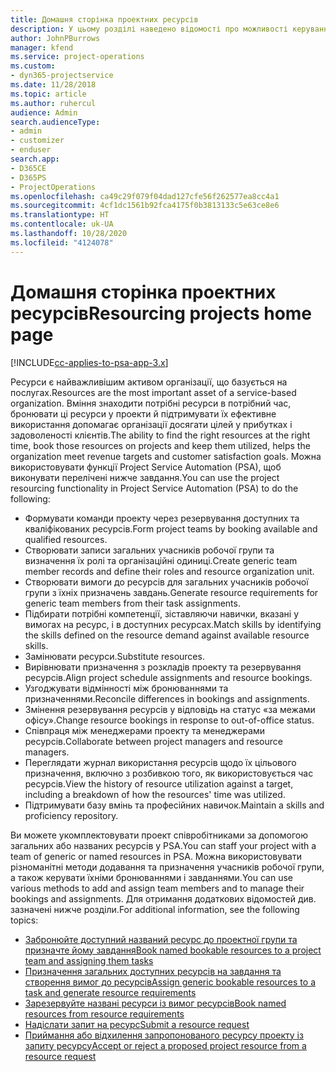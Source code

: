 ```yaml
---
title: Домашня сторінка проектних ресурсів
description: У цьому розділі наведено відомості про можливості керування ресурсами в Project Service Automation (PSA) для Dynamics 365.
author: JohnPBurrows
manager: kfend
ms.service: project-operations
ms.custom:
- dyn365-projectservice
ms.date: 11/28/2018
ms.topic: article
ms.author: ruhercul
audience: Admin
search.audienceType:
- admin
- customizer
- enduser
search.app:
- D365CE
- D365PS
- ProjectOperations
ms.openlocfilehash: ca49c29f079f04dad127cfe56f262577ea8cc4a1
ms.sourcegitcommit: 4cf1dc1561b92fca4175f0b3813133c5e63ce8e6
ms.translationtype: HT
ms.contentlocale: uk-UA
ms.lasthandoff: 10/28/2020
ms.locfileid: "4124078"
---
```

# <a name="resourcing-projects-home-page"></a><span data-ttu-id="e8685-103">Домашня сторінка проектних ресурсів</span><span class="sxs-lookup"><span data-stu-id="e8685-103">Resourcing projects home page</span></span>

[!INCLUDE[cc-applies-to-psa-app-3.x](../includes/cc-applies-to-psa-app-3x.md)]

<span data-ttu-id="e8685-104">Ресурси є найважливішим активом організації, що базується на послугах.</span><span class="sxs-lookup"><span data-stu-id="e8685-104">Resources are the most important asset of a service-based organization.</span></span> <span data-ttu-id="e8685-105">Вміння знаходити потрібні ресурси в потрібний час, бронювати ці ресурси у проекти й підтримувати їх ефективне використання допомагає організації досягати цілей у прибутках і задоволеності клієнтів.</span><span class="sxs-lookup"><span data-stu-id="e8685-105">The ability to find the right resources at the right time, book those resources on projects and keep them utilized, helps the organization meet revenue targets and customer satisfaction goals.</span></span> <span data-ttu-id="e8685-106">Можна використовувати функції Project Service Automation (PSA), щоб виконувати перелічені нижче завдання.</span><span class="sxs-lookup"><span data-stu-id="e8685-106">You can use the project resourcing functionality in Project Service Automation (PSA) to do the following:</span></span>

- <span data-ttu-id="e8685-107">Формувати команди проекту через резервування доступних та кваліфікованих ресурсів.</span><span class="sxs-lookup"><span data-stu-id="e8685-107">Form project teams by booking available and qualified resources.</span></span>
- <span data-ttu-id="e8685-108">Створювати записи загальних учасників робочої групи та визначення їх ролі та організаційні одиниці.</span><span class="sxs-lookup"><span data-stu-id="e8685-108">Create generic team member records and define their roles and resource organization unit.</span></span>
- <span data-ttu-id="e8685-109">Створювати вимоги до ресурсів для загальних учасників робочої групи з їхніх призначень завдань.</span><span class="sxs-lookup"><span data-stu-id="e8685-109">Generate resource requirements for generic team members from their task assignments.</span></span>
- <span data-ttu-id="e8685-110">Підбирати потрібні компетенції, зіставляючи навички, вказані у вимогах на ресурс, і в доступних ресурсах.</span><span class="sxs-lookup"><span data-stu-id="e8685-110">Match skills by identifying the skills defined on the resource demand against available resource skills.</span></span>
- <span data-ttu-id="e8685-111">Замінювати ресурси.</span><span class="sxs-lookup"><span data-stu-id="e8685-111">Substitute resources.</span></span>
- <span data-ttu-id="e8685-112">Вирівнювати призначення з розкладів проекту та резервування ресурсів.</span><span class="sxs-lookup"><span data-stu-id="e8685-112">Align project schedule assignments and resource bookings.</span></span>
- <span data-ttu-id="e8685-113">Узгоджувати відмінності між бронюваннями та призначеннями.</span><span class="sxs-lookup"><span data-stu-id="e8685-113">Reconcile differences in bookings and assignments.</span></span>
- <span data-ttu-id="e8685-114">Змінення резервування ресурсів у відповідь на статус «за межами офісу».</span><span class="sxs-lookup"><span data-stu-id="e8685-114">Change resource bookings in response to out-of-office status.</span></span>
- <span data-ttu-id="e8685-115">Співпраця між менеджерами проекту та менеджерами ресурсів.</span><span class="sxs-lookup"><span data-stu-id="e8685-115">Collaborate between project managers and resource managers.</span></span>
- <span data-ttu-id="e8685-116">Переглядати журнал використання ресурсів щодо їх цільового призначення, включно з розбивкою того, як використовується час ресурсів.</span><span class="sxs-lookup"><span data-stu-id="e8685-116">View the history of resource utilization against a target, including a breakdown of how the resources' time was utilized.</span></span>
- <span data-ttu-id="e8685-117">Підтримувати базу вмінь та професійних навичок.</span><span class="sxs-lookup"><span data-stu-id="e8685-117">Maintain a skills and proficiency repository.</span></span>


<span data-ttu-id="e8685-118">Ви можете укомплектовувати проект співробітниками за допомогою загальних або названих ресурсів у PSA.</span><span class="sxs-lookup"><span data-stu-id="e8685-118">You can staff your project with a team of generic or named resources in PSA.</span></span> <span data-ttu-id="e8685-119">Можна використовувати різноманітні методи додавання та призначення учасників робочої групи, а також керувати їхніми бронюваннями і завданнями.</span><span class="sxs-lookup"><span data-stu-id="e8685-119">You can use various methods to add and assign team members and to manage their bookings and assignments.</span></span> <span data-ttu-id="e8685-120">Для отримання додаткових відомостей див. зазначені нижче розділи.</span><span class="sxs-lookup"><span data-stu-id="e8685-120">For additional information, see the following topics:</span></span>

- [<span data-ttu-id="e8685-121">Забронюйте доступний названий ресурс до проектної групи та призначте йому завдання</span><span class="sxs-lookup"><span data-stu-id="e8685-121">Book named bookable resources to a project team and assigning them tasks</span></span>](assign-named-bookable-resource.md)
- [<span data-ttu-id="e8685-122">Призначення загальних доступних ресурсів на завдання та створення вимог до ресурсів</span><span class="sxs-lookup"><span data-stu-id="e8685-122">Assign generic bookable resources to a task and generate resource requirements</span></span>](assign-generic-bookable-resource.md)
- [<span data-ttu-id="e8685-123">Зарезервуйте названі ресурси із вимог ресурсів</span><span class="sxs-lookup"><span data-stu-id="e8685-123">Book named resources from resource requirements</span></span>](book-named-resource.md)
- [<span data-ttu-id="e8685-124">Надіслати запит на ресурс</span><span class="sxs-lookup"><span data-stu-id="e8685-124">Submit a resource request</span></span>](submit-resource-request.md)
- [<span data-ttu-id="e8685-125">Приймання або відхилення запропонованого ресурсу проекту із запиту ресурсу</span><span class="sxs-lookup"><span data-stu-id="e8685-125">Accept or reject a proposed project resource from a resource request</span></span>](accept-reject-proposed-resource.md)
